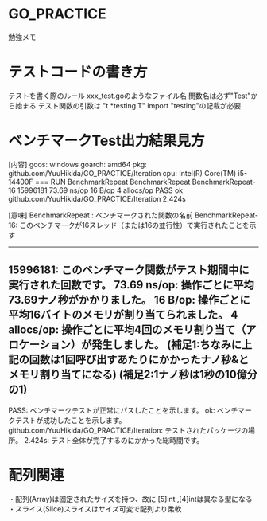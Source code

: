 # GO_PRACTICE
勉強メモ

# テストコードの書き方
テストを書く際のルール
xxx_test.goのようなファイル名
関数名は必ず"Test"から始まる
テスト関数の引数は "t *testing.T"
import "testing"の記載が必要

# ベンチマークTest出力結果見方
[内容]
goos: windows
goarch: amd64
pkg: github.com/YuuHikida/GO_PRACTICE/Iteration
cpu: Intel(R) Core(TM) i5-14400F
=== RUN   BenchmarkRepeat
BenchmarkRepeat
BenchmarkRepeat-16
15996181                73.69 ns/op           16 B/op          4 allocs/op
PASS
ok      github.com/YuuHikida/GO_PRACTICE/Iteration      2.424s

[意味]
BenchmarkRepeat   : ベンチマークされた関数の名前
BenchmarkRepeat-16: このベンチマークが16スレッド（または16の並行性）で実行されたことを示す

---
15996181: このベンチマーク関数がテスト期間中に実行された回数です。
73.69 ns/op: 操作ごとに平均73.69ナノ秒がかかりました。
16 B/op: 操作ごとに平均16バイトのメモリが割り当てられました。
4 allocs/op: 操作ごとに平均4回のメモリ割り当て（アロケーション）が発生しました。
(補足1:ちなみに上記の回数は1回呼び出すあたりにかかったナノ秒&とメモリ割り当てになる)
(補足2:1ナノ秒は1秒の10億分の1)
---
PASS: ベンチマークテストが正常にパスしたことを示します。
ok: ベンチマークテストが成功したことを示します。
github.com/YuuHikida/GO_PRACTICE/Iteration: テストされたパッケージの場所。
2.424s: テスト全体が完了するのにかかった総時間です。

# 配列関連
・配列(Array)は固定されたサイズを持つ、故に
    [5]int ,[4]intは異なる型になる
・スライス(Slice)スライスはサイズ可変で配列より柔軟
